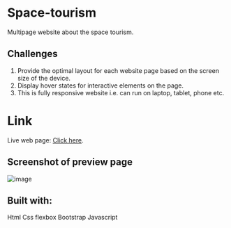 # Space-tourism
Multipage website about the space tourism.

## Challenges
 1. Provide the optimal layout for each website page based on the screen size of the device.
 2. Display hover states for interactive elements on the page.
 3. This is fully responsive website i.e. can run on laptop, tablet, phone etc.

# Link
Live web page: [Click here](https://spaceodysseyy.netlify.app/).

## Screenshot of preview page
![image](https://github.com/gautam-divyanshu/Space-tourism/assets/137816099/58122682-6212-4813-9481-4b883540d64f)

## Built with:
Html 
Css
flexbox
Bootstrap
Javascript
